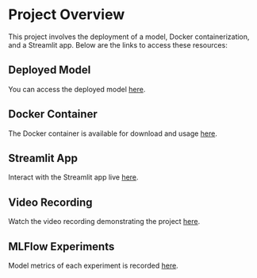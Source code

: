 # Project Overview

This project involves the deployment of a model, Docker containerization, and a Streamlit app. Below are the links to access these resources:

## Deployed Model
You can access the deployed model [here](http://138.197.126.123:8002).

## Docker Container
The Docker container is available for download and usage [here](https://hub.docker.com/r/jyothism/customer/tags).

## Streamlit App
Interact with the Streamlit app live [here](https://customerappappgit-i6w2tm3stzclbgns5rx9fy.streamlit.app/).

## Video Recording
Watch the video recording demonstrating the project [here](URL_TO_VIDEO_RECORDING).

## MLFlow Experiments
Model metrics of each experiment is recorded [here](https://dagshub.com/Jyothismaria/customer_segment_classifier.mlflow/#/experiments/2?viewStateShareKey=ad142972d01df2fb1d32a8ef2ebe22234b6896ed8f8f01311d815ddebc219ab7).
